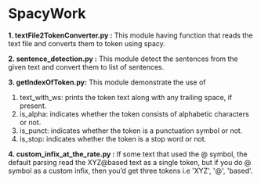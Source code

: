 # SpacyWork
**1. textFile2TokenConverter.py :** This module having function that reads the text file and converts them to token using spacy.

**2. sentence_detection.py :** This module detect the sentences from the given text and convert them to list of sentences.

**3. getIndexOfToken.py:** This module demonstrate the use of
   1. text_with_ws:  prints the token text along with any trailing space, if present.
2. is_alpha: indicates whether the token consists of alphabetic characters or not.
3. is_punct: indicates whether the token is a punctuation symbol or not.
4. is_stop: indicates whether the token is a stop word or not.

**4. custom_infix_at_the_rate.py :** If some text that used the @ symbol, the default parsing read the XYZ@based text as a single token, but if you do  @ symbol as a custom infix, then you’d get three tokens i.e 'XYZ', '@', 'based'.

